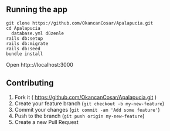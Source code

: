## Running the app

    git clone https://github.com/OkancanCosar/Apalapucia.git
    cd Apalapucia
      database.yml düzenle
    rails db:setup
    rails db:migrate
    rails db:seed
    bundle install

Open http:://localhost:3000

## Contributing

1. Fork it ( https://github.com/OkancanCosar/Apalapucia.git )
2. Create your feature branch (`git checkout -b my-new-feature`)
3. Commit your changes (`git commit -am 'Add some feature'`)
4. Push to the branch (`git push origin my-new-feature`)
5. Create a new Pull Request
